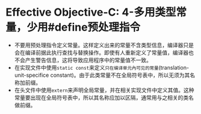 Effective Objective-C: 4-多用类型常量，少用#define预处理指令
===

- 不要用预处理指令定义常量。这样定义出来的常量不含类型信息，编译器只是会在编译前据此执行查找与替换操作。即使有人重新定义了常量值，编译器也不会产生警告信息，这将导致应用程序中的常量值不一致。
- 在实现文件中使用`static const`来定义`只在编译单元內可见的常量`(translation-unit-specifice constant)。由于此类常量不在全局符号表中，所以无须为其名称加前缀。
- 在头文件中使用`extern`来声明全局常量，并在相关实现文件中定义其值。这种常量要出现在全局符号表中，所以其名称应加以区隔，通常用与之相关的类名做前缀。
